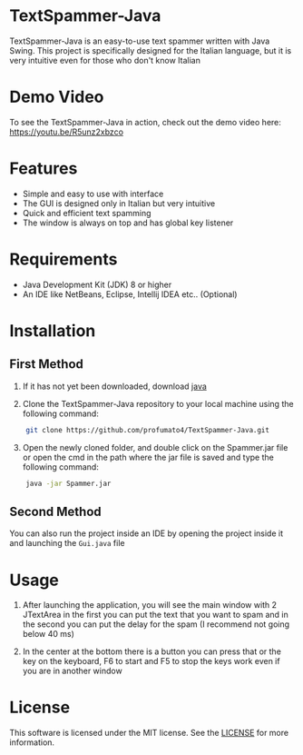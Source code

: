 # TextSpammer-Java

TextSpammer-Java is an easy-to-use text spammer written with Java Swing. This project is specifically designed for the Italian language,
but it is very intuitive even for those who don't know Italian

# Demo Video

To see the TextSpammer-Java in action, check out the demo video here: https://youtu.be/R5unz2xbzco

# Features

- Simple and easy to use with interface
- The GUI is designed only in Italian but very intuitive
- Quick and efficient text spamming
- The window is always on top and has global key listener

# Requirements
- Java Development Kit (JDK) 8 or higher
- An IDE like NetBeans, Eclipse, Intellij IDEA etc.. (Optional)

# Installation

## First Method

1. If it has not yet been downloaded, download [java](https://www.java.com/en/download/) 

2. Clone the TextSpammer-Java repository to your local machine using the following command:
``` bash
    git clone https://github.com/profumato4/TextSpammer-Java.git
```
3. Open the newly cloned folder, and double click on the Spammer.jar file or open the cmd in the path where the jar file is saved and type the following command: 
```bash
    java -jar Spammer.jar
```
## Second Method
You can also run the project inside an IDE by opening the project inside it and launching the `Gui.java` file

# Usage

1. After launching the application, you will see the main window with 2 JTextArea in the first you can put the text that you want to spam and in the second you can put the delay for the spam (I recommend not going below 40 ms)

2. In the center at the bottom there is a button you can press that or the key on the keyboard, F6 to start and F5 to stop the keys work even if you are in another window

# License 
This software is licensed under the MIT license. See the [LICENSE](https://github.com/profumato4/TextSpammer-Java/blob/main/LICENSE.md) for more information.